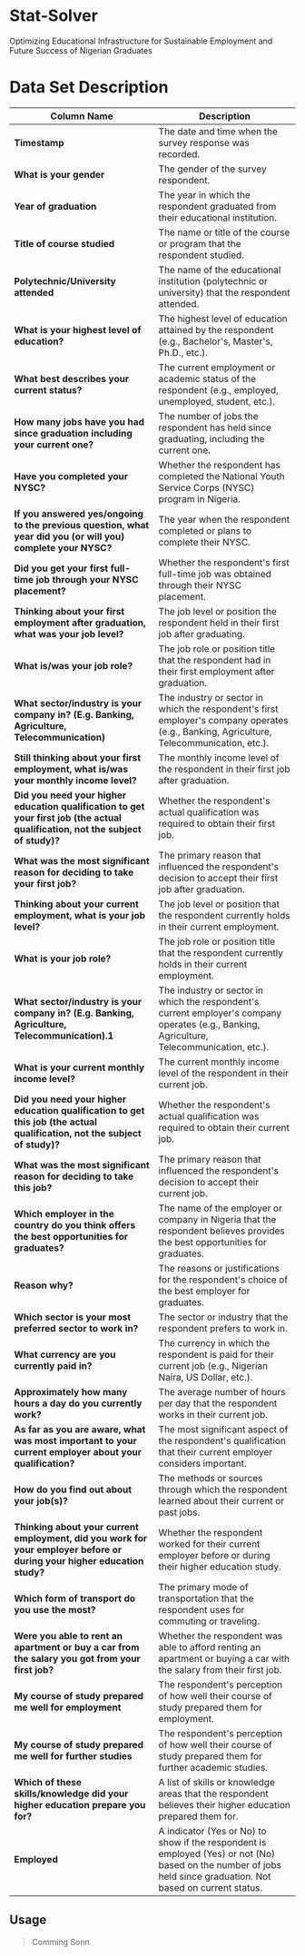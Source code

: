 # Stat-Solver
Optimizing Educational Infrastructure for Sustainable Employment and Future Success of Nigerian Graduates


# **Data Set Description**

| Column Name                                                      | Description                                                                                                      |
|------------------------------------------------------------------|------------------------------------------------------------------------------------------------------------------|
| **Timestamp**                                                        | The date and time when the survey response was recorded.                                                          |
| **What is your gender**                                            | The gender of the survey respondent.                                                                             |
| **Year of graduation**                                               | The year in which the respondent graduated from their educational institution.                                   |
| **Title of course studied**                                          | The name or title of the course or program that the respondent studied.                                           |
| **Polytechnic/University attended**                                  | The name of the educational institution (polytechnic or university) that the respondent attended.               |
| **What is your highest level of education?**                         | The highest level of education attained by the respondent (e.g., Bachelor's, Master's, Ph.D., etc.).              |
| **What best describes your current status?**                         | The current employment or academic status of the respondent (e.g., employed, unemployed, student, etc.).        |
| **How many jobs have you had since graduation including your current one?** | The number of jobs the respondent has held since graduating, including the current one.                |
| **Have you completed your NYSC?**                                    | Whether the respondent has completed the National Youth Service Corps (NYSC) program in Nigeria.              |
| **If you answered yes/ongoing to the previous question, what year did you (or will you) complete your NYSC?** | The year when the respondent completed or plans to complete their NYSC.                         |
| **Did you get your first full-time job through your NYSC placement?**  | Whether the respondent's first full-time job was obtained through their NYSC placement.                      |
| **Thinking about your first employment after graduation, what was your job level?** | The job level or position the respondent held in their first job after graduating.                     |
| **What is/was your job role?**                                       | The job role or position title that the respondent had in their first employment after graduation.             |
| **What sector/industry is your company in? (E.g. Banking, Agriculture, Telecommunication)** | The industry or sector in which the respondent's first employer's company operates (e.g., Banking, Agriculture, Telecommunication, etc.). |
| **Still thinking about your first employment, what is/was your monthly income level?** | The monthly income level of the respondent in their first job after graduation.                      |
| **Did you need your higher education qualification to get your first job (the actual qualification, not the subject of study)?** | Whether the respondent's actual qualification was required to obtain their first job.                |
| **What was the most significant reason for deciding to take your first job?** | The primary reason that influenced the respondent's decision to accept their first job after graduation. |
| **Thinking about your current employment, what is your job level?** | The job level or position that the respondent currently holds in their current employment.               |
| **What is your job role?**                                           | The job role or position title that the respondent currently holds in their current employment.               |
| **What sector/industry is your company in? (E.g. Banking, Agriculture, Telecommunication).1** | The industry or sector in which the respondent's current employer's company operates (e.g., Banking, Agriculture, Telecommunication, etc.). |
| **What is your current monthly income level?**                      | The current monthly income level of the respondent in their current job.                                     |
| **Did you need your higher education qualification to get this job (the actual qualification, not the subject of study)?** | Whether the respondent's actual qualification was required to obtain their current job.          |
| **What was the most significant reason for deciding to take this job?** | The primary reason that influenced the respondent's decision to accept their current job.                 |
| **Which employer in the country do you think offers the best opportunities for graduates?** | The name of the employer or company in Nigeria that the respondent believes provides the best opportunities for graduates. |
| **Reason why?**                                                      | The reasons or justifications for the respondent's choice of the best employer for graduates.                 |
| **Which sector is your most preferred sector to work in?**            | The sector or industry that the respondent prefers to work in.                                                   |
| **What currency are you currently paid in?**                         | The currency in which the respondent is paid for their current job (e.g., Nigerian Naira, US Dollar, etc.).   |
| **Approximately how many hours a day do you currently work?**         | The average number of hours per day that the respondent works in their current job.                            |
| **As far as you are aware, what was most important to your current employer about your qualification?** | The most significant aspect of the respondent's qualification that their current employer considers important. |
| **How do you find out about your job(s)?**                            | The methods or sources through which the respondent learned about their current or past jobs.               |
| **Thinking about your current employment, did you work for your employer before or during your higher education study?** | Whether the respondent worked for their current employer before or during their higher education study.  |
| **Which form of transport do you use the most?**                     | The primary mode of transportation that the respondent uses for commuting or traveling.                        |
| **Were you able to rent an apartment or buy a car from the salary you got from your first job?** | Whether the respondent was able to afford renting an apartment or buying a car with the salary from their first job. |
| **My course of study prepared me well for employment**                | The respondent's perception of how well their course of study prepared them for employment.                   |
| **My course of study prepared me well for further studies**           | The respondent's perception of how well their course of study prepared them for further academic studies.      |
| **Which of these skills/knowledge did your higher education prepare you for?** | A list of skills or knowledge areas that the respondent believes their higher education prepared them for.   |
| **Employed**                                                        | A indicator (Yes or No) to show if the respondent is employed (Yes) or not (No) based on the number of jobs held since graduation. Not based on current status.

## Usage

> Comming Sonn